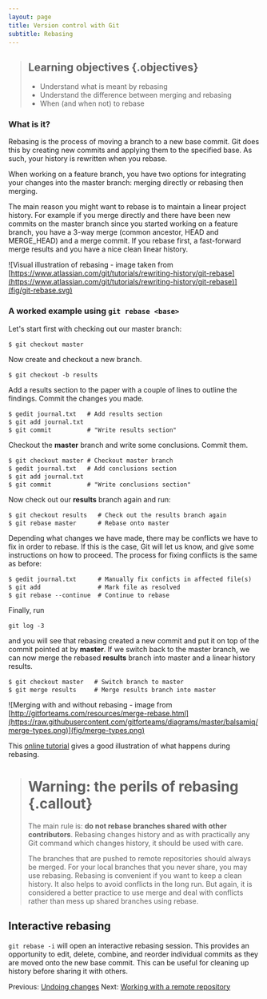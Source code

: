 ```yaml
---
layout: page
title: Version control with Git  
subtitle: Rebasing
---
```


> ## Learning objectives {.objectives}
> * Understand what is meant by rebasing
> * Understand the difference between merging and rebasing
> * When (and when not) to rebase

### What is it?
Rebasing is the process of moving a branch to a new base commit. Git does this
by creating new commits and applying them to the specified base. As such, your
history is rewritten when you rebase. 

When working on a feature branch, you have two options for integrating your
changes into the master branch: merging directly or rebasing then merging. 

The main reason you might want to rebase is to maintain a linear project history. 
For example if you merge directly and there have been new commits on the master 
branch since you started working on a feature branch, you have a 3-way merge 
(common ancestor, HEAD and MERGE_HEAD) and a merge commit. If you rebase first,
a fast-forward merge results and you have a nice clean linear history.


![Visual illustration of rebasing - image taken from [https://www.atlassian.com/git/tutorials/rewriting-history/git-rebase](https://www.atlassian.com/git/tutorials/rewriting-history/git-rebase)](fig/git-rebase.svg)

### A worked example using `git rebase <base>` 

Let's start first with checking out our master branch:

```{.bash}
$ git checkout master
```
	
Now create and checkout a new branch.

```{.bash}
$ git checkout -b results
```
	
Add a results section to the paper with a couple of lines to outline the findings.
Commit the changes you made.

```{.bash}
$ gedit journal.txt   # Add results section
$ git add journal.txt
$ git commit          # "Write results section"
```

Checkout the **master** branch and write some conclusions. Commit them.

```{.bash}
$ git checkout master # Checkout master branch
$ gedit journal.txt   # Add conclusions section
$ git add journal.txt
$ git commit          # "Write conclusions section"
```
Now check out our **results** branch again and run:

```{.bash}
$ git checkout results   # Check out the results branch again
$ git rebase master      # Rebase onto master
```

Depending what changes we have made, there may be conflicts we have to fix in order to rebase.
If this is the case, Git will let us know, and give some instructions on how to proceed.
The process for fixing conflicts is the same as before:

```{.bash}
$ gedit journal.txt      # Manually fix conficts in affected file(s)
$ git add                # Mark file as resolved
$ git rebase --continue  # Continue to rebase
```

Finally, run 

```{.bash}
git log -3
```

and you will see that rebasing created a new commit and put it on
top of the commit pointed at by **master**.
If we switch back to the master branch, we can now merge the rebased **results** branch into
master and a linear history results.

```{.bash}
$ git checkout master   # Switch branch to master
$ git merge results     # Merge results branch into master
```

![Merging with and without rebasing - image from [http://gitforteams.com/resources/merge-rebase.html](https://raw.githubusercontent.com/gitforteams/diagrams/master/balsamiq/merge-types.png)](fig/merge-types.png)

This [online tutorial](https://www.atlassian.com/git/tutorials/rewriting-history/git-rebase)
gives a good illustration of what happens during rebasing.

> # Warning: the perils of rebasing {.callout}
>
> The main rule is: **do not rebase branches shared with other contributors**.
> Rebasing changes history and as with practically any Git command which changes
> history, it should be used with care. 
> 
> The branches that are pushed to remote repositories should always be merged.
> For your local branches that you never share, you may use rebasing. Rebasing is
> convenient if you want to keep a clean history. It also helps to avoid
> conflicts in the long run. But again, it is considered a better practice to use
> merge and deal with conflicts rather than mess up shared branches using rebase.

## Interactive rebasing
`git rebase -i` will open an interactive rebasing session. This provides an opportunity
to edit, delete, combine, and reorder individual commits as they are moved onto the new
base commit. This can be useful for cleaning up history before sharing it with others.

Previous: [Undoing changes](06-undoing.html) Next: [Working with a remote
repository](08-remote.html)
